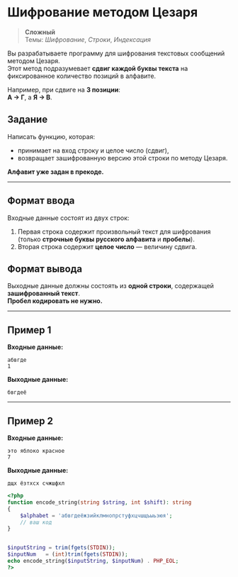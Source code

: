 
# Шифрование методом Цезаря

> **Сложный**  
> Темы: *Шифрование*, *Строки*, *Индексация*

Вы разрабатываете программу для шифрования текстовых сообщений методом Цезаря.  
Этот метод подразумевает **сдвиг каждой буквы текста** на фиксированное количество позиций в алфавите.

Например, при сдвиге на **3 позиции**:  
**А → Г**, а **Я → В**.

## Задание

Написать функцию, которая:
- принимает на вход строку и целое число (сдвиг),
- возвращает зашифрованную версию этой строки по методу Цезаря.

**Алфавит уже задан в прекоде.**

---

## Формат ввода

Входные данные состоят из двух строк:

1. Первая строка содержит произвольный текст для шифрования (только **строчные буквы русского алфавита** и **пробелы**).
2. Вторая строка содержит **целое число** — величину сдвига.

## Формат вывода

Выходные данные должны состоять из **одной строки**, содержащей **зашифрованный текст**.  
**Пробел кодировать не нужно.**

---

## Пример 1

**Входные данные:**
```
абвгде  
1
```

**Выходные данные:**
```
бвгдеё
```

---

## Пример 2

**Входные данные:**
```
это яблоко красное  
7
```

**Выходные данные:**
```
дщх ёзтхсх счжшфхл
```

```php
<?php
function encode_string(string $string, int $shift): string
{
	$alphabet = 'абвгдеёжзийклмнопрстуфхцчшщъыьэюя';
	// ваш код
}


$inputString = trim(fgets(STDIN));
$inputNum	= (int)trim(fgets(STDIN));
echo encode_string($inputString, $inputNum) . PHP_EOL;
?>
```